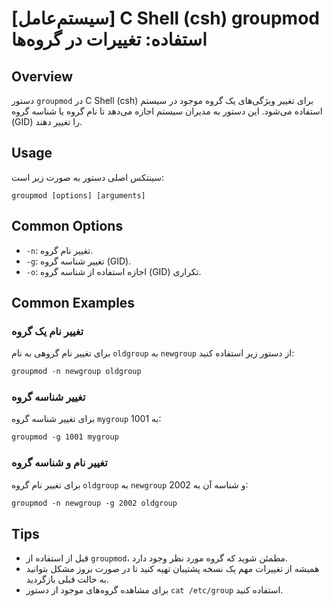 # [سیستم‌عامل] C Shell (csh) groupmod استفاده: تغییرات در گروه‌ها

## Overview
دستور `groupmod` در C Shell (csh) برای تغییر ویژگی‌های یک گروه موجود در سیستم استفاده می‌شود. این دستور به مدیران سیستم اجازه می‌دهد تا نام گروه یا شناسه گروه (GID) را تغییر دهند.

## Usage
سینتکس اصلی دستور به صورت زیر است:

```
groupmod [options] [arguments]
```

## Common Options
- `-n`: تغییر نام گروه.
- `-g`: تغییر شناسه گروه (GID).
- `-o`: اجازه استفاده از شناسه گروه (GID) تکراری.

## Common Examples
### تغییر نام یک گروه
برای تغییر نام گروهی به نام `oldgroup` به `newgroup` از دستور زیر استفاده کنید:

```csh
groupmod -n newgroup oldgroup
```

### تغییر شناسه گروه
برای تغییر شناسه گروه `mygroup` به 1001:

```csh
groupmod -g 1001 mygroup
```

### تغییر نام و شناسه گروه
برای تغییر نام گروه `oldgroup` به `newgroup` و شناسه آن به 2002:

```csh
groupmod -n newgroup -g 2002 oldgroup
```

## Tips
- قبل از استفاده از `groupmod`، مطمئن شوید که گروه مورد نظر وجود دارد.
- همیشه از تغییرات مهم یک نسخه پشتیبان تهیه کنید تا در صورت بروز مشکل بتوانید به حالت قبلی بازگردید.
- برای مشاهده گروه‌های موجود از دستور `cat /etc/group` استفاده کنید.